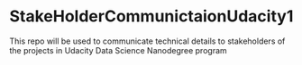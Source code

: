 # StakeHolderCommunictaionUdacity1
This repo will be used to communicate technical details to stakeholders of the projects in Udacity Data Science Nanodegree program
